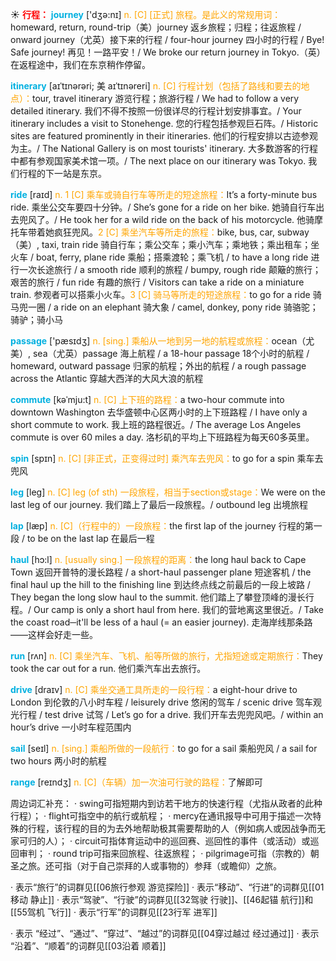 ☀ <font color="red">**行程：**</font>
<font color="sky blue">**journey**</font> ['dӡə:nɪ] 
<font color="orange">n. [C] [正式] 旅程。是此义的常规用词：</font>homeward, return, round-trip（美）journey 返乡旅程；归程；往返旅程 / onward journey（尤英）接下来的行程 / four-hour journey 四小时的行程 / Bye! Safe journey! 再见！一路平安！/ We broke our return journey in Tokyo.（英）在返程途中，我们在东京稍作停留。
           
<font color="sky blue">**itinerary**</font> [aɪˈtɪnərəri; 美 aɪˈtɪnəreri]
<font color="orange">n. [C] 行程计划（包括了路线和要去的地点）：</font>tour, travel itinerary 游览行程；旅游行程 / We had to follow a very detailed itinerary. 我们不得不按照一份很详尽的行程计划安排事宜。/ Your itinerary includes a visit to Stonehenge. 您的行程包括参观巨石阵。/ Historic sites are featured prominently in their itineraries. 他们的行程安排以古迹参观为主。/ The National Gallery is on most tourists' itinerary. 大多数游客的行程中都有参观国家美术馆一项。/ The next place on our itinerary was Tokyo. 我们行程的下一站是东京。

<font color="sky blue">**ride**</font> [raɪd] 
<font color="orange">n. 1 [C] 乘车或骑自行车等所走的短途旅程：</font>It’s a forty-minute bus ride. 乘坐公交车要四十分钟。/ She’s gone for a ride on her bike. 她骑自行车出去兜风了。/ He took her for a wild ride on the back of his motorcycle. 他骑摩托车带着她疯狂兜风。<font color="orange">2 [C] 乘坐汽车等所走的旅程：</font>bike, bus, car, subway（美）, taxi, train ride 骑自行车；乘公交车；乘小汽车；乘地铁；乘出租车；坐火车 / boat, ferry, plane ride 乘船；搭乘渡轮；乘飞机 / to have a long ride 进行一次长途旅行 / a smooth ride 顺利的旅程 / bumpy, rough ride 颠簸的旅行；艰苦的旅行 / fun ride 有趣的旅行 / Visitors can take a ride on a miniature train. 参观者可以搭乘小火车。<font color="orange">3 [C] 骑马等所走的短途旅程：</font>to go for a ride 骑马兜一圈 / a ride on an elephant 骑大象 / camel, donkey, pony ride 骑骆驼；骑驴；骑小马

<font color="sky blue">**passage**</font> ['pæsɪdӡ] 
<font color="orange">n. [sing.] 乘船从一地到另一地的航程或旅程：</font>ocean（尤美）, sea（尤英）passage 海上航程 / a 18-hour passage 18个小时的航程 / homeward, outward passage 归家的航程；外出的航程 / a rough passage across the Atlantic 穿越大西洋的大风大浪的航程
           
<font color="sky blue">**commute**</font> [kəˈmju:t]
<font color="orange">n. [C] 上下班的路程：</font>a two-hour commute into downtown Washington 去华盛顿中心区两小时的上下班路程 / I have only a short commute to work. 我上班的路程很近。/ The average Los Angeles commute is over 60 miles a day. 洛杉矶的平均上下班路程为每天60多英里。

<font color="sky blue">**spin**</font> [spɪn] 
<font color="orange">n. [C] [非正式，正变得过时] 乘汽车去兜风：</font>to go for a spin 乘车去兜风

<font color="sky blue">**leg**</font> [leɡ] 
<font color="orange">n. [C] leg (of sth) 一段旅程，相当于section或stage：</font>We were on the last leg of our journey. 我们踏上了最后一段旅程。/ outbound leg 出境旅程

<font color="sky blue">**lap**</font> [læp] 
<font color="orange">n. [C]（行程中的）一段旅程：</font>the first lap of the journey 行程的第一段 / to be on the last lap 在最后一程
           
<font color="sky blue">**haul**</font> [hɔ:l]
<font color="orange">n. [usually sing.] 一段旅程的距离：</font>the long haul back to Cape Town 返回开普特的漫长路程 / a short-haul passenger plane 短途客机 / the final haul up the hill to the finishing line 到达终点线之前最后的一段上坡路 / They began the long slow haul to the summit. 他们踏上了攀登顶峰的漫长行程。/ Our camp is only a short haul from here. 我们的营地离这里很近。/ Take the coast road─it'll be less of a haul (= an easier journey). 走海岸线那条路——这样会好走一些。

<font color="sky blue">**run**</font> [rʌn] 
<font color="orange">n. [C] 乘坐汽车、飞机、船等所做的旅行，尤指短途或定期旅行：</font>They took the car out for a run. 他们乘汽车出去旅行。

<font color="sky blue">**drive**</font> [draɪv] 
<font color="orange">n. [C] 乘坐交通工具所走的一段行程：</font>a eight-hour drive to London 到伦敦的八小时车程 / leisurely drive 悠闲的驾车 / scenic drive 驾车观光行程 / test drive 试驾 / Let’s go for a drive. 我们开车去兜兜风吧。/ within an hour’s drive 一小时车程范围内

<font color="sky blue">**sail**</font> [seɪl] 
<font color="orange">n. [sing.] 乘船所做的一段航行：</font>to go for a sail 乘船兜风 / a sail for two hours 两小时的航程

<font color="sky blue">**range**</font> [reɪndӡ] 
<font color="orange">n. [C]（车辆）加一次油可行驶的路程：</font>了解即可

周边词汇补充：
· swing可指短期内到访若干地方的快速行程（尤指从政者的此种行程）；
· flight可指空中的航行或航程；
· mercy在通讯报导中可用于描述一次特殊的行程，该行程的目的为去外地帮助极其需要帮助的人（例如病人或因战争而无家可归的人）；
· circuit可指体育运动中的巡回赛、巡回性的事件（或活动）或巡回审判；
· round trip可指来回旅程、往返旅程；
· pilgrimage可指（宗教的）朝圣之旅。还可指（对于自己崇拜的人或事物的）参拜（或瞻仰）之旅。

· 表示“旅行”的词群见[[06旅行参观 游览探险]]
· 表示“移动”、“行进”的词群见[[01移动 静止]]
· 表示“驾驶”、“行驶”的词群见[[32驾驶 行驶]]、[[46起锚 航行]]和[[55驾机 飞行]]
· 表示“行军”的词群见[[23行军 进军]]

· 表示 “经过”、“通过”、“穿过”、“越过”的词群见[[04穿过越过 经过通过]]
· 表示 “沿着”、“顺着”的词群见[[03沿着 顺着]]
